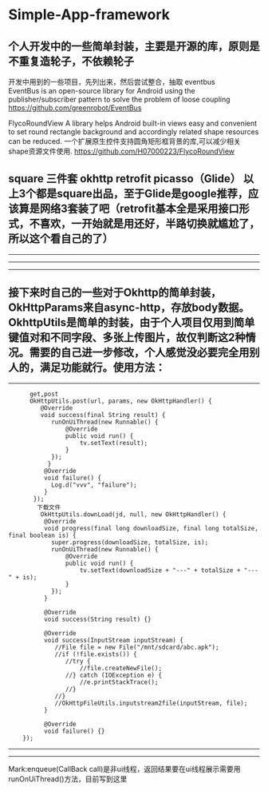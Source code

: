 # Simple-App-framework
个人开发中的一些简单封装，主要是开源的库，原则是不重复造轮子，不依赖轮子
-------------------------------------------------------------------------------------
开发中用到的一些项目，先列出来，然后尝试整合，抽取
eventbus         
EventBus is an open-source library for Android using the publisher/subscriber pattern to solve the problem of loose coupling             https://github.com/greenrobot/EventBus

FlycoRoundView
A library helps Android built-in views easy and convenient to set round rectangle background and accordingly related shape resources can be reduced. 一个扩展原生控件支持圆角矩形框背景的库,可以减少相关shape资源文件使用.
https://github.com/H07000223/FlycoRoundView

square 三件套    okhttp   retrofit   picasso（Glide）
以上3个都是square出品，至于Glide是google推荐，应该算是网络3套装了吧（retrofit基本全是采用接口形式，不喜欢，一开始就是用还好，半路切换就尴尬了，所以这个看自己的了）
-------------------------------------------------------------------------------------------------------------------------------------
-------------------------------------------------------------------------------------------------------------------------------------
-------------------------------------------------------------------------------------------------------------------------------------
-------------------------------------------------------------------------------------------------------------------------------------
接下来时自己的一些对于Okhttp的简单封装，OkHttpParams来自async-http，存放body数据。OkhttpUtils是简单的封装，由于个人项目仅用到简单键值对和不同字段、多张上传图片，故仅判断这2种情况。需要的自己进一步修改，个人感觉没必要完全用别人的，满足功能就行。使用方法：
-------------------------------------------------------------------------------------------------------------------------------------
-------------------------------------------------------------------------------------------------------------------------------------

          get,post
          OkHttpUtils.post(url, params, new OkHttpHandler() {
             @Override
             void success(final String result) {
                runOnUiThread(new Runnable() {
                    @Override
                    public void run() {
                        tv.setText(result);
                    }
                });
               }
              @Override
              void failure() {
                Log.d("vvv", "failure");
              }
           });
            下载文件
             OkHttpUtils.downLoad(jd, null, new OkHttpHandler() {
              @Override
              void progress(final long downloadSize, final long totalSize, final boolean is) {
                super.progress(downloadSize, totalSize, is);
                runOnUiThread(new Runnable() {
                    @Override
                    public void run() {
                        tv.setText(downloadSize + "---" + totalSize + "---" + is);
                    }
                });
              }
            
              @Override
              void success(String result) {}
           
              @Override
              void success(InputStream inputStream) {
                 //File file = new File("/mnt/sdcard/abc.apk");
                 //if (!file.exists()) {
                    //try {
                        //file.createNewFile();
                    //} catch (IOException e) {
                        //e.printStackTrace();
                    //}
                 //}
                 //OkHttpFileUtils.inputstream2file(inputStream, file);
              }

              @Override
              void failure() {}
        });
-------------------------------------------------------------------------------------------------------------------------------------
-------------------------------------------------------------------------------------------------------------------------------------
Mark:enqueue(CallBack call)是非ui线程，返回结果要在ui线程展示需要用runOnUiThread()方法，目前写到这里
